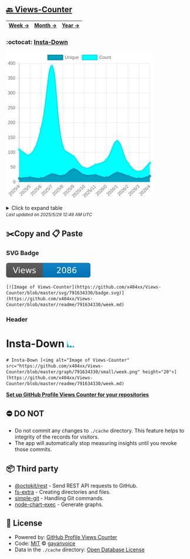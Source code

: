 ## [🔙 Views-Counter](https://github.com/x404xx/Views-Counter)
| [**Week →**](https://github.com/x404xx/Views-Counter/blob/master/readme/791634330/week.md) | [**Month →**](https://github.com/x404xx/Views-Counter/blob/master/readme/791634330/month.md) | [**Year →**](https://github.com/x404xx/Views-Counter/blob/master/readme/791634330/year.md) |
| ---- | ---- | ----- |
### :octocat: [Insta-Down](https://github.com/x404xx/Insta-Down)
![Image of Views-Counter](https://github.com/x404xx/Views-Counter/blob/master/graph/791634330/large/year.png)

<details>
	<summary>Click to expand table</summary>
	<h2>:calendar: Year Page Views Table</h2>
<table>
	<tr>
		<th>
			Last Updated
		</th>
		<th>
			Unique
		</th>
		<th>
			Count
		</th>
	</tr>
	<tr>
		<td>
			<code>2025/5/1</code>
		</td>
		<td>
			<code>20</code>
		</td>
		<td>
			<code>64</code>
		</td>
	</tr>
	<tr>
		<td>
			<code>2025/4/1</code>
		</td>
		<td>
			<code>11</code>
		</td>
		<td>
			<code>35</code>
		</td>
	</tr>
	<tr>
		<td>
			<code>2025/3/1</code>
		</td>
		<td>
			<code>20</code>
		</td>
		<td>
			<code>63</code>
		</td>
	</tr>
	<tr>
		<td>
			<code>2025/2/1</code>
		</td>
		<td>
			<code>31</code>
		</td>
		<td>
			<code>138</code>
		</td>
	</tr>
	<tr>
		<td>
			<code>2025/1/1</code>
		</td>
		<td>
			<code>15</code>
		</td>
		<td>
			<code>75</code>
		</td>
	</tr>
	<tr>
		<td>
			<code>2024/12/1</code>
		</td>
		<td>
			<code>23</code>
		</td>
		<td>
			<code>58</code>
		</td>
	</tr>
	<tr>
		<td>
			<code>2024/11/1</code>
		</td>
		<td>
			<code>23</code>
		</td>
		<td>
			<code>47</code>
		</td>
	</tr>
	<tr>
		<td>
			<code>2024/10/1</code>
		</td>
		<td>
			<code>43</code>
		</td>
		<td>
			<code>86</code>
		</td>
	</tr>
	<tr>
		<td>
			<code>2024/9/1</code>
		</td>
		<td>
			<code>21</code>
		</td>
		<td>
			<code>119</code>
		</td>
	</tr>
	<tr>
		<td>
			<code>2024/8/1</code>
		</td>
		<td>
			<code>26</code>
		</td>
		<td>
			<code>391</code>
		</td>
	</tr>
	<tr>
		<td>
			<code>2024/7/1</code>
		</td>
		<td>
			<code>12</code>
		</td>
		<td>
			<code>179</code>
		</td>
	</tr>
	<tr>
		<td>
			<code>2024/6/1</code>
		</td>
		<td>
			<code>15</code>
		</td>
		<td>
			<code>92</code>
		</td>
	</tr>
	<tr>
		<td>
			<code>2024/5/1</code>
		</td>
		<td>
			<code>12</code>
		</td>
		<td>
			<code>109</code>
		</td>
	</tr>
</table>

</details>
<small><i>Last updated on 2025/5/29 12:49 AM UTC</i></small>

## ✂️Copy and 📋 Paste
### SVG Badge
[![Image of Views-Counter](https://github.com/x404xx/Views-Counter/blob/master/svg/791634330/badge.svg)](https://github.com/x404xx/Views-Counter/blob/master/readme/791634330/week.md)
```readme
[![Image of Views-Counter](https://github.com/x404xx/Views-Counter/blob/master/svg/791634330/badge.svg)](https://github.com/x404xx/Views-Counter/blob/master/readme/791634330/week.md)
```
### Header
# Insta-Down [<img alt="Image of Views-Counter" src="https://github.com/x404xx/Views-Counter/blob/master/graph/791634330/small/week.png" height="20">](https://github.com/x404xx/Views-Counter/blob/master/readme/791634330/week.md)
```readme
# Insta-Down [<img alt="Image of Views-Counter" src="https://github.com/x404xx/Views-Counter/blob/master/graph/791634330/small/week.png" height="20">](https://github.com/x404xx/Views-Counter/blob/master/readme/791634330/week.md)
```
[**Set up GitHub Profile Views Counter for your repositories**](https://github.com/gayanvoice/github-profile-views-counter)
## ⛔ DO NOT
- Do not commit any changes to `./cache` directory. This feature helps to integrity of the records for visitors.
- The app will automatically stop measuring insights until you revoke those commits.
## 📦 Third party

- [@octokit/rest](https://www.npmjs.com/package/@octokit/rest) - Send REST API requests to GitHub.
- [fs-extra](https://www.npmjs.com/package/fs-extra) - Creating directories and files.
- [simple-git](https://www.npmjs.com/package/simple-git) - Handling Git commands.
- [node-chart-exec](https://www.npmjs.com/package/node-chart-exec) - Generate graphs.
## 📄 License
- Powered by: [GitHub Profile Views Counter](https://github.com/gayanvoice/github-profile-views-counter)
- Code: [MIT](./LICENSE) © [gayanvoice](https://github.com/gayanvoice/github-profile-views-counter)
- Data in the `./cache` directory: [Open Database License](https://opendatacommons.org/licenses/odbl/1-0/)